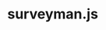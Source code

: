 surveyman.js <img href="https://travis-ci.org/SurveyMan/surveyman.js.svg?branch=master"></img>
============
